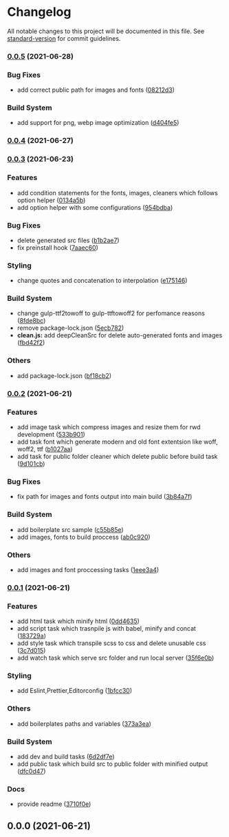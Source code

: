 # Changelog

All notable changes to this project will be documented in this file. See [standard-version](https://github.com/conventional-changelog/standard-version) for commit guidelines.

### [0.0.5](https://github.com/divji/Backpack/compare/v0.0.4...v0.0.5) (2021-06-28)


### Bug Fixes

* add correct public path for images and fonts ([08212d3](https://github.com/divji/Backpack/commit/08212d345fb851aa9b41a51c2451afdd422bcefe))


### Build System

* add support for png, webp image optimization ([d404fe5](https://github.com/divji/Backpack/commit/d404fe5a78a8df61c515dfb3ecacd9d4e6d1084d))

### [0.0.4](https://github.com/divji/Backpack/compare/v0.0.3...v0.0.4) (2021-06-27)

### [0.0.3](https://github.com/divji/Backpack/compare/v0.0.2...v0.0.3) (2021-06-23)


### Features

* add condition statements for the fonts, images, cleaners which follows option helper ([0134a5b](https://github.com/divji/Backpack/commit/0134a5b7803e4bef2d5dc7bdaa651b2d297a2307))
* add option helper with some configurations ([954bdba](https://github.com/divji/Backpack/commit/954bdba67574ab261c773c9ebc809c6725867e24))


### Bug Fixes

* delete generated src files ([b1b2ae7](https://github.com/divji/Backpack/commit/b1b2ae7d84ab2912d7d60af257dfabaa36d00f26))
* fix preinstall hook ([7aaec60](https://github.com/divji/Backpack/commit/7aaec60a36f90ead77702c8a23384d3fe113731c))


### Styling

* change quotes and concatenation to interpolation ([e175146](https://github.com/divji/Backpack/commit/e175146e3c186e52d2ca88042f360de074ac0fcd))


### Build System

* change gulp-ttf2towoff to gulp-ttftowoff2 for perfomance reasons ([8fde8bc](https://github.com/divji/Backpack/commit/8fde8bcfec0df6c41e9b16be5483dbe93231ad63))
* remove package-lock.json ([5ecb782](https://github.com/divji/Backpack/commit/5ecb782175d963992b229bde76332e8d25f6c23e))
* **clean.js:** add deepCleanSrc for delete auto-generated fonts and images ([fbd42f2](https://github.com/divji/Backpack/commit/fbd42f2d3ffa629b0502811824ed4217ba6ff2ec))


### Others

* add package-lock.json ([bf18cb2](https://github.com/divji/Backpack/commit/bf18cb23230f209f3a680a09d59f9d2fef0ca36b))

### [0.0.2](https://github.com/divji/Backpack/compare/v0.0.1...v0.0.2) (2021-06-21)


### Features

* add image task which compress images and resize them for rwd development ([533b901](https://github.com/divji/Backpack/commit/533b901a88d75a8a64b87f02270dbb762734e753))
* add task font which generate modern and old font extentsion like woff, woff2, ttf ([b1027aa](https://github.com/divji/Backpack/commit/b1027aa02ba810bb24a89a6f73ddd99eaf7a2877))
* add task for public folder cleaner which delete public before build task ([9d101cb](https://github.com/divji/Backpack/commit/9d101cb5192c287e40e4781967e0b40002c13fae))


### Bug Fixes

* fix path for images and fonts output into main build ([3b84a7f](https://github.com/divji/Backpack/commit/3b84a7f59b1c3334643a8790976603ee36e47561))


### Build System

* add boilerplate src sample ([c55b85e](https://github.com/divji/Backpack/commit/c55b85e20c74aaa655a012b30bb828b9079171a9))
* add images, fonts to build proccess ([ab0c920](https://github.com/divji/Backpack/commit/ab0c92068e606aa950e21dc1c542a55d7b091813))


### Others

* add images and font proccessing tasks ([1eee3a4](https://github.com/divji/Backpack/commit/1eee3a497b789e954dbf8f9f16505b4935d4c369))

### [0.0.1](https://github.com/divji/Backpack/compare/v0.0.0...v0.0.1) (2021-06-21)


### Features

* add html task which minify html ([0dd4635](https://github.com/divji/Backpack/commit/0dd4635da50f99c2614c899d21a2b3e634c7aba5))
* add script task which trasnpile js with babel, minify and concat ([183729a](https://github.com/divji/Backpack/commit/183729aad302b5c7a003fe30caed9be5fb38cbdd))
* add style task which transpile scss to css and delete unusable css ([3c7d015](https://github.com/divji/Backpack/commit/3c7d01516fbf1c151be4c504cfc972dfc559b254))
* add watch task which serve src folder and run local server ([35f6e0b](https://github.com/divji/Backpack/commit/35f6e0ba134ad407cd3ca2bae56173c0aa744fc8))


### Styling

* add Eslint,Prettier,Editorconfig ([1bfcc30](https://github.com/divji/Backpack/commit/1bfcc30889d041b7d985377af6702206f7b4474d))


### Others

* add boilerplates paths and variables ([373a3ea](https://github.com/divji/Backpack/commit/373a3eabc569bf4018693b168b59263c6bb20305))


### Build System

* add dev and build tasks ([6d2df7e](https://github.com/divji/Backpack/commit/6d2df7e1e355a63f46dbc9c5badfbf0811bd6757))
* add public task which build src to public folder with minified output ([dfc0d47](https://github.com/divji/Backpack/commit/dfc0d47b5a8637811dc64390d11e94c9dbcf0447))


### Docs

* provide readme ([3710f0e](https://github.com/divji/Backpack/commit/3710f0e78437abb240d7c5af4eba5cdb23f0a8ac))

## 0.0.0 (2021-06-21)
